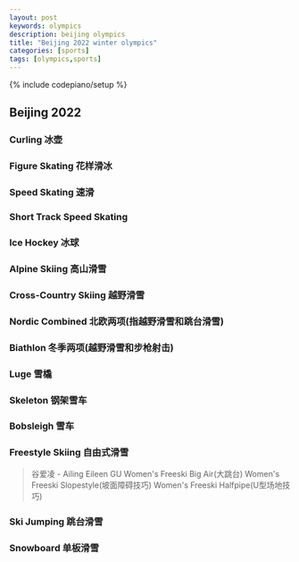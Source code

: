 ```yaml
---
layout: post
keywords: olympics 
description: beijing olympics
title: "Beijing 2022 winter olympics"
categories: [sports]
tags: [olympics,sports]
---
```

{% include codepiano/setup %}

## Beijing 2022

### Curling 冰壶

### Figure Skating 花样滑冰

### Speed Skating 速滑

### Short Track Speed Skating

### Ice Hockey 冰球

### Alpine Skiing 高山滑雪

### Cross-Country Skiing 越野滑雪

### Nordic Combined 北欧两项(指越野滑雪和跳台滑雪)

### Biathlon 冬季两项(越野滑雪和步枪射击)

### Luge 雪橇

### Skeleton 钢架雪车

### Bobsleigh 雪车

### Freestyle Skiing 自由式滑雪

> 谷爱凌 - Ailing Eileen GU
> Women's Freeski Big Air(大跳台)
> Women's Freeski Slopestyle(坡面障碍技巧)
> Women's Freeski Halfpipe(U型场地技巧)

### Ski Jumping 跳台滑雪

### Snowboard 单板滑雪
